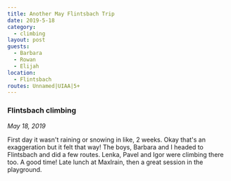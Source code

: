 ```yaml
---
title: Another May Flintsbach Trip
date: 2019-5-18
category:
  - climbing
layout: post
guests:
  - Barbara
  - Rowan
  - Elijah
location:
  - Flintsbach
routes: Unnamed|UIAA|5+
---
```


### Flintsbach climbing

_May 18, 2019_

First day it wasn't raining or snowing in like, 2 weeks. Okay that's an exaggeration but
it felt that way! The boys, Barbara and I headed to Flintsbach and did a few routes.
Lenka, Pavel and Igor were climbing there too. A good time! Late lunch at Maxlrain, then
a great session in the playground.
